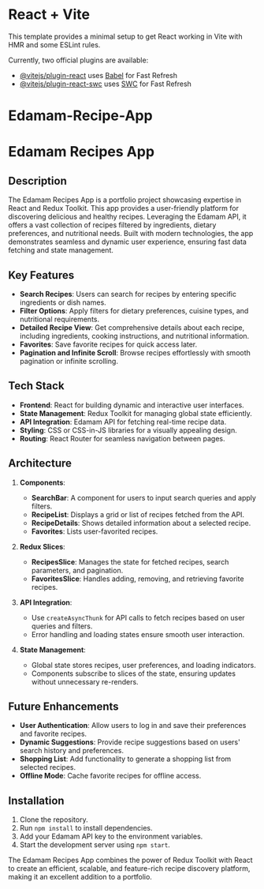 # React + Vite

This template provides a minimal setup to get React working in Vite with HMR and some ESLint rules.

Currently, two official plugins are available:

- [@vitejs/plugin-react](https://github.com/vitejs/vite-plugin-react/blob/main/packages/plugin-react/README.md) uses [Babel](https://babeljs.io/) for Fast Refresh
- [@vitejs/plugin-react-swc](https://github.com/vitejs/vite-plugin-react-swc) uses [SWC](https://swc.rs/) for Fast Refresh
# Edamam-Recipe-App
# Edamam Recipes App

## Description
The Edamam Recipes App is a portfolio project showcasing expertise in React and Redux Toolkit. This app provides a user-friendly platform for discovering delicious and healthy recipes. Leveraging the Edamam API, it offers a vast collection of recipes filtered by ingredients, dietary preferences, and nutritional needs. Built with modern technologies, the app demonstrates seamless and dynamic user experience, ensuring fast data fetching and state management.

## Key Features

- **Search Recipes**: Users can search for recipes by entering specific ingredients or dish names.
- **Filter Options**: Apply filters for dietary preferences, cuisine types, and nutritional requirements.
- **Detailed Recipe View**: Get comprehensive details about each recipe, including ingredients, cooking instructions, and nutritional information.
- **Favorites**: Save favorite recipes for quick access later.
- **Pagination and Infinite Scroll**: Browse recipes effortlessly with smooth pagination or infinite scrolling.

## Tech Stack

- **Frontend**: React for building dynamic and interactive user interfaces.
- **State Management**: Redux Toolkit for managing global state efficiently.
- **API Integration**: Edamam API for fetching real-time recipe data.
- **Styling**: CSS or CSS-in-JS libraries for a visually appealing design.
- **Routing**: React Router for seamless navigation between pages.

## Architecture

1. **Components**:
   - **SearchBar**: A component for users to input search queries and apply filters.
   - **RecipeList**: Displays a grid or list of recipes fetched from the API.
   - **RecipeDetails**: Shows detailed information about a selected recipe.
   - **Favorites**: Lists user-favorited recipes.

2. **Redux Slices**:
   - **RecipesSlice**: Manages the state for fetched recipes, search parameters, and pagination.
   - **FavoritesSlice**: Handles adding, removing, and retrieving favorite recipes.

3. **API Integration**:
   - Use `createAsyncThunk` for API calls to fetch recipes based on user queries and filters.
   - Error handling and loading states ensure smooth user interaction.

4. **State Management**:
   - Global state stores recipes, user preferences, and loading indicators.
   - Components subscribe to slices of the state, ensuring updates without unnecessary re-renders.

## Future Enhancements

- **User Authentication**: Allow users to log in and save their preferences and favorite recipes.
- **Dynamic Suggestions**: Provide recipe suggestions based on users' search history and preferences.
- **Shopping List**: Add functionality to generate a shopping list from selected recipes.
- **Offline Mode**: Cache favorite recipes for offline access.

## Installation

1. Clone the repository.
2. Run `npm install` to install dependencies.
3. Add your Edamam API key to the environment variables.
4. Start the development server using `npm start`.

The Edamam Recipes App combines the power of Redux Toolkit with React to create an efficient, scalable, and feature-rich recipe discovery platform, making it an excellent addition to a portfolio.

